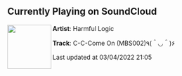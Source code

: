 ## Currently Playing on SoundCloud

[<img align="left" width="100" src="https://i1.sndcdn.com/artworks-A75yGaaNLBNybqSp-J7u9rQ-t500x500.jpg">](https://soundcloud.com/harmful-logic/c-c-come-on-mbs002)

**Artist**: Harmful Logic 

**Track**: C-C-Come On (MBS002)٩(＾◡＾)۶

Last updated at 03/04/2022 21:05
